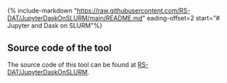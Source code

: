 #

{% include-markdown "https://raw.githubusercontent.com/RS-DAT/JupyterDaskOnSLURM/main/README.md" eading-offset=2 start="# Jupyter and Dask on SLURM"%}

## Source code of the tool

The source code of this tool can be found at [RS-DAT/JupyterDaskOnSLURM](https://github.com/RS-DAT/JupyterDaskOnSLURM/tree/main).